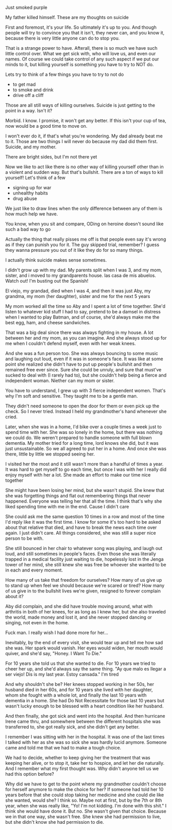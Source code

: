 Just smoked purple

My father killed himself. These are my thoughts on suicide

First and foremost, it's your life. So ultimately it's up to you. And though people will try to convince you that it isn't, they never can, and you know it, because there is very little anyone can do to stop you.

That is a strange power to have. Afterall, there is so much we have such little control over. What we get sick with, who will love us, and even our names. Of course we could take control of any such aspect if we put our minds to it, but killing yourself is something you have to try to NOT do.

Lets try to think of a few things you have to try to not do

- to get mad
- to smoke and drink
- drive off a cliff

Those are all still ways of killing ourselves. Suicide is just getting to the point in a way. Isn't it?

Morbid. I know. I promise, it won't get any better. If this isn't your cup of tea, now would be a good time to move on.

I won't ever do it, if that's what you're wondering. My dad already beat me to it. Those are two things I will never do because my dad did them first. Suicide, and my mother.

There are bright sides, but I'm not there yet

Now we like to act like there is no other way of killing yourself other than in a violent and sudden way. But that's bullshit. There are a ton of ways to kill yourself! Let's think of a few

- signing up for war
- unhealthy habits
- drug abuse

We just like to draw lines when the only difference between any of them is how much help we have.

You know, when you sit and compare, ODing on heroine doesn't sound like such a bad way to go

Actually the thing that really pisses me off is that people even say it's wrong as if they can punish you for it. The guy skipped trial, remember? I guess they wanna pressure you out of it like they do for so many things.

I actually think suicide makes sense sometimes.

I didn't grow up with my dad. My parents split when I was 3, and my mom, sister, and i moved to my grandparents house. las casa de mis abuelos. Watch out! I'm busting out the Spanish!

El viejo, my grandad, died when I was 4, and then it was just Aby, my grandma, my mom (her daughter), sister and me for the next 5 years

My mom worked all the time so Aby and I spent a lot of time together. She'd listen to whatever kid stuff I had to say, pretend to be a damsel in distress when I wanted to play Batman, and of course, she'd always make me the best egg, ham, and cheese sandwiches.

That was a big deal since there was always fighting in my house. A lot between her and my mom, as you can imagine. And she always stood up for me when I couldn't defend myself, even with her weak knees.

And she was a fun person too. She was always bouncing to some music and laughing out loud, even if it was in someone's face. It was like at some point she realized she didn't have to put up people's bullshit and then remained free ever since. Sure she could be unruly, and sure that must've sucked to deal with (I rarely had to), but she couldn't help being a fierce and independent woman. Niether can my mom or sister.

You have to understand, I grew up with 3 fierce independent women. That's why I'm soft and sensitive. They taught me to be a gentle man.

They didn't need someone to open the door for them or even pick up the check. So I never tried. Instead I held my grandmother's hand whenever she cried.

Later, when she was in a home, I'd bike over a couple times a week just to spend time with her. She was so lonely in the home, but there was nothing we could do. We weren't prepared to handle someone with full blown dementia. My mother tried for a long time, lord knows she did, but it was just unsustainable. So we all agreed to put her in a home. And once she was there, little by little we stopped seeing her.

I visited her the most and it still wasn't more than a handful of times a year. It was hard to get myself to go each time, but once I was with her I really did enjoy myself with her a lot. She made an effort to make our time nice together

She might have been losing her mind, but she wasn't stupid. She knew that she was forgetting things and flat out remembering things that never happened. Everyone was telling her that all the time. I think that's why she liked spending time with me in the end. Cause I didn't care

She could ask me the same question 10 times in a row and most of the time I'd reply like it was the first time. I know for some it's too hard to be asked about that relative that died, and have to break the news each time over again. I just didn't care. All things considered, she was still a super nice person to be with.

She still bounced in her chair to whatever song was playing, and laugh out loud, and still sometimes in people's faces. Even those she was literally trapped in a medical facility just waiting to die, hopelessly lost in the Jenga tower of her mind, she still knew she was free be whoever she wanted to be in each and every moment.

How many of us take that freedom for ourselves? How many of us give up to stand up when feel we should because we're scared or tired? How many of us give in to the bullshit lives we're given, resigned to forever complain about it?

Aby did complain, and she did have trouble moving around, what with arthritis in both of her knees, for as long as I knew her, but she also traveled the world, made money and lost it, and she never stopped dancing or singing, not even in the home.

Fuck man. I really wish I had done more for her...

Inevitably, by the end of every visit, she would tear up and tell me how sad she was. Her spark would vanish. Her eyes would widen, her mouth would quiver, and she'd say, "Honey. I Want To Die."

For 10 years she told us that she wanted to die. For 10 years we tried to cheer her up, and she'd always say the same thing. "Ay que malo es llegar a ser viejo! Dis is my last year. Estoy cansada." I'm tired

And why shouldn't she be? Her knees stopped working in her 50s, her husband died in her 60s, and for 10 years she lived with her daughter, whom she fought with a whole lot, and finally the last 10 years with dementia in a home. She had Do Not Recessitate for those last 10 years but wasn't lucky enough to be blessed with a heart condition like her husband.

And then finally, she got sick and went into the hospital. And then hurricane Irene came thru, and somewhere between the different hospitals she was transferred to, she got really sick, and she didn't get any better.

I remember I was sitting with her in the hospital. It was one of the last times I talked with her as she was so sick she was hardly lucid anymore. Someone came and told me that we had to make a tough choice.

We had to decide, whether to keep giving her the treatment that was keeping her alive, or to stop it, take her to hospice, and let her die naturally. And I remember what my first thought was. Why didn't anyone tell us we had this option before?

Why did we have to get to the point where my grandmother couldn't choose for herself anymore to make the choice for her? If someone had told her 10 years before that she could stop taking her medicine and she could die like she wanted, would she? I think so. Maybe not at first, but by the 7th or 8th year, when she was really like, "Yo! I'm not kidding. I'm done with this shit." I think she would have done it. But no. She wasn't given that choice. Because we in that one way, she wasn't free. She knew she had permission to live, but she didn't know she had permission to die.

